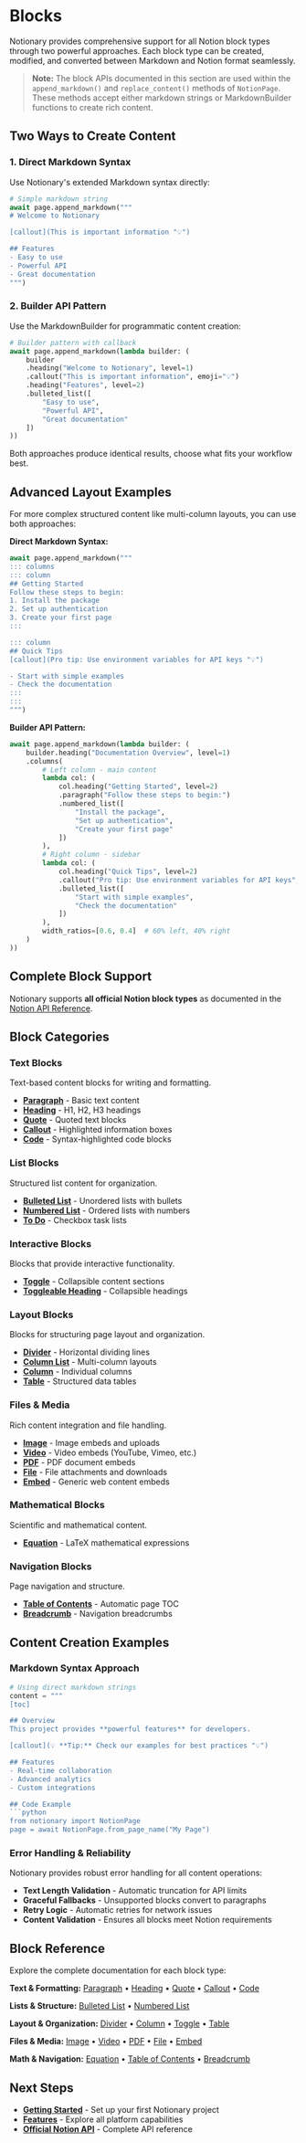 # Blocks

Notionary provides comprehensive support for all Notion block types through two powerful approaches. Each block type can be created, modified, and converted between Markdown and Notion format seamlessly.

> **Note:** The block APIs documented in this section are used within the `append_markdown()` and `replace_content()` methods of `NotionPage`. These methods accept either markdown strings or MarkdownBuilder functions to create rich content.

## Two Ways to Create Content

### 1. Direct Markdown Syntax

Use Notionary's extended Markdown syntax directly:

```python
# Simple markdown string
await page.append_markdown("""
# Welcome to Notionary

[callout](This is important information "💡")

## Features
- Easy to use
- Powerful API
- Great documentation
""")
```

### 2. Builder API Pattern

Use the MarkdownBuilder for programmatic content creation:

```python
# Builder pattern with callback
await page.append_markdown(lambda builder: (
    builder
    .heading("Welcome to Notionary", level=1)
    .callout("This is important information", emoji="💡")
    .heading("Features", level=2)
    .bulleted_list([
        "Easy to use",
        "Powerful API",
        "Great documentation"
    ])
))
```

Both approaches produce identical results, choose what fits your workflow best.

## Advanced Layout Examples

For more complex structured content like multi-column layouts, you can use both approaches:

**Direct Markdown Syntax:**

```python
await page.append_markdown("""
::: columns
::: column
## Getting Started
Follow these steps to begin:
1. Install the package
2. Set up authentication
3. Create your first page
:::

::: column
## Quick Tips
[callout](Pro tip: Use environment variables for API keys "💡")

- Start with simple examples
- Check the documentation
:::
:::
""")
```

**Builder API Pattern:**

```python
await page.append_markdown(lambda builder: (
    builder.heading("Documentation Overview", level=1)
    .columns(
        # Left column - main content
        lambda col: (
            col.heading("Getting Started", level=2)
            .paragraph("Follow these steps to begin:")
            .numbered_list([
                "Install the package",
                "Set up authentication",
                "Create your first page"
            ])
        ),
        # Right column - sidebar
        lambda col: (
            col.heading("Quick Tips", level=2)
            .callout("Pro tip: Use environment variables for API keys", "💡")
            .bulleted_list([
                "Start with simple examples",
                "Check the documentation"
            ])
        ),
        width_ratios=[0.6, 0.4]  # 60% left, 40% right
    )
))
```

## Complete Block Support

Notionary supports **all official Notion block types** as documented in the [Notion API Reference](https://developers.notion.com/reference/block).

## Block Categories

### Text Blocks

Text-based content blocks for writing and formatting.

- **[Paragraph](blocks/paragraph.md)** - Basic text content
- **[Heading](blocks/heading.md)** - H1, H2, H3 headings
- **[Quote](blocks/quote.md)** - Quoted text blocks
- **[Callout](blocks/callout.md)** - Highlighted information boxes
- **[Code](blocks/code.md)** - Syntax-highlighted code blocks

### List Blocks

Structured list content for organization.

- **[Bulleted List](blocks/bulleted-list.md)** - Unordered lists with bullets
- **[Numbered List](blocks/numbered-list.md)** - Ordered lists with numbers
- **[To Do](blocks/todo.md)** - Checkbox task lists

### Interactive Blocks

Blocks that provide interactive functionality.

- **[Toggle](blocks/toggle.md)** - Collapsible content sections
- **[Toggleable Heading](blocks/toggleable-heading.md)** - Collapsible headings

### Layout Blocks

Blocks for structuring page layout and organization.

- **[Divider](blocks/divider.md)** - Horizontal dividing lines
- **[Column List](blocks/column-list.md)** - Multi-column layouts
- **[Column](blocks/column.md)** - Individual columns
- **[Table](blocks/table.md)** - Structured data tables

### Files & Media

Rich content integration and file handling.

- **[Image](blocks/image.md)** - Image embeds and uploads
- **[Video](blocks/video.md)** - Video embeds (YouTube, Vimeo, etc.)
- **[PDF](blocks/pdf.md)** - PDF document embeds
- **[File](blocks/file.md)** - File attachments and downloads
- **[Embed](blocks/embed.md)** - Generic web content embeds

### Mathematical Blocks

Scientific and mathematical content.

- **[Equation](blocks/equation.md)** - LaTeX mathematical expressions

### Navigation Blocks

Page navigation and structure.

- **[Table of Contents](blocks/table-of-contents.md)** - Automatic page TOC
- **[Breadcrumb](blocks/breadcrumb.md)** - Navigation breadcrumbs

## Content Creation Examples

### Markdown Syntax Approach

````python
# Using direct markdown strings
content = """
[toc]

## Overview
This project provides **powerful features** for developers.

[callout](💡 **Tip:** Check our examples for best practices "💡")

## Features
- Real-time collaboration
- Advanced analytics
- Custom integrations

## Code Example
```python
from notionary import NotionPage
page = await NotionPage.from_page_name("My Page")
````

### Error Handling & Reliability

Notionary provides robust error handling for all content operations:

- **Text Length Validation** - Automatic truncation for API limits
- **Graceful Fallbacks** - Unsupported blocks convert to paragraphs
- **Retry Logic** - Automatic retries for network issues
- **Content Validation** - Ensures all blocks meet Notion requirements

## Block Reference

Explore the complete documentation for each block type:

**Text & Formatting:** [Paragraph](blocks/paragraph.md) • [Heading](blocks/heading.md) • [Quote](blocks/quote.md) • [Callout](blocks/callout.md) • [Code](blocks/code.md)

**Lists & Structure:** [Bulleted List](blocks/bulleted_list.md) • [Numbered List](blocks/numbered_list.md)

**Layout & Organization:** [Divider](blocks/divider.md) • [Column](blocks/column.md) • [Toggle](blocks/toggle.md) • [Table](blocks/table.md)

**Files & Media:** [Image](blocks/image.md) • [Video](blocks/video.md) • [PDF](blocks/pdf.md) • [File](blocks/file.md) • [Embed](blocks/embed.md)

**Math & Navigation:** [Equation](blocks/equation.md) • [Table of Contents](blocks/table_of_contents.md) • [Breadcrumb](blocks/breadcrumb.md)

## Next Steps

- **[Getting Started](getting-started.md)** - Set up your first Notionary project
- **[Features](features.md)** - Explore all platform capabilities
- **[Official Notion API](https://developers.notion.com/reference/block)** - Complete API reference
